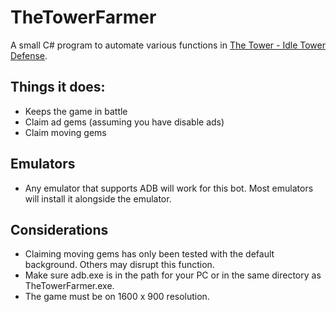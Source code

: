 # TheTowerFarmer
A small C# program to automate various functions in [The Tower - Idle Tower Defense](https://play.google.com/store/apps/details?id=com.TechTreeGames.TheTower).

## Things it does:
 - Keeps the game in battle
 - Claim ad gems (assuming you have disable ads)
 - Claim moving gems

## Emulators
 - Any emulator that supports ADB will work for this bot. Most emulators will install it alongside the emulator.

## Considerations
 - Claiming moving gems has only been tested with the default background. Others may disrupt this function.
 -  Make sure adb.exe is in the path for your PC or in the same directory as TheTowerFarmer.exe.
 -  The game must be on 1600 x 900 resolution.
